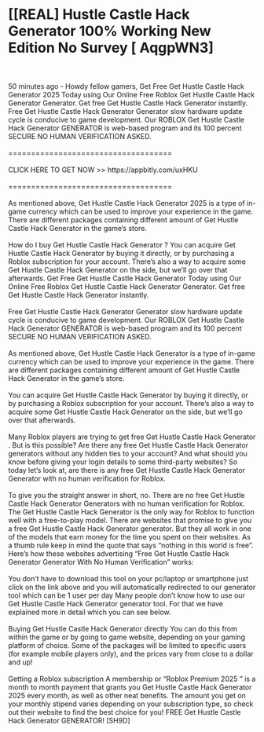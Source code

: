 # [[REAL] Hustle Castle Hack Generator 100% Working New Edition No Survey [ AqgpWN3]
<br>
<br>50 minutes ago - Howdy fellow gamers, Get Free Get Hustle Castle Hack Generator 2025 Today using Our Online Free Roblox Get Hustle Castle Hack Generator Generator.  Get free Get Hustle Castle Hack Generator instantly.  Free Get Hustle Castle Hack Generator Generator slow hardware update cycle is conducive to game development.  Our ROBLOX Get Hustle Castle Hack Generator GENERATOR is web-based program and its 100 percent SECURE NO HUMAN VERIFICATION ASKED. 
<br>
<br>====================================
<br>
<br>CLICK HERE TO GET NOW >> https://appbitly.com/uxHKU

<br>
<br>====================================
<br>
<br>As mentioned above, Get Hustle Castle Hack Generator 2025 is a type of in-game currency which can be used to improve your experience in the game.  There are different packages containing different amount of Get Hustle Castle Hack Generator in the game’s store. 
<br>
<br>How do I buy Get Hustle Castle Hack Generator ? You can acquire Get Hustle Castle Hack Generator by buying it directly, or by purchasing a Roblox subscription for your account.  There’s also a way to acquire some Get Hustle Castle Hack Generator on the side, but we’ll go over that afterwards.  Get Free Get Hustle Castle Hack Generator Today using Our Online Free Roblox Get Hustle Castle Hack Generator Generator.  Get free Get Hustle Castle Hack Generator instantly. 
<br>
<br>Free Get Hustle Castle Hack Generator Generator slow hardware update cycle is conducive to game development.  Our ROBLOX Get Hustle Castle Hack Generator GENERATOR is web-based program and its 100 percent SECURE NO HUMAN VERIFICATION ASKED. 
<br>
<br>As mentioned above, Get Hustle Castle Hack Generator is a type of in-game currency which can be used to improve your experience in the game.  There are different packages containing different amount of Get Hustle Castle Hack Generator in the game’s store. 
<br>
<br>You can acquire Get Hustle Castle Hack Generator by buying it directly, or by purchasing a Roblox subscription for your account.  There’s also a way to acquire some Get Hustle Castle Hack Generator on the side, but we’ll go over that afterwards. 
<br>
<br>Many Roblox players are trying to get free Get Hustle Castle Hack Generator .  But is this possible? Are there any free Get Hustle Castle Hack Generator generators without any hidden ties to your account? And what should you know before giving your login details to some third-party websites? So today let’s look at, are there is any free Get Hustle Castle Hack Generator Generator with no human verification for Roblox. 
<br>
<br>To give you the straight answer in short, no.  There are no free Get Hustle Castle Hack Generator Generators with no human verification for Roblox.  The Get Hustle Castle Hack Generator is the only way for Roblox to function well with a free-to-play model.  There are websites that promise to give you a free Get Hustle Castle Hack Generator generator.  But they all work in one of the models that earn money for the time you spent on their websites.  As a thumb rule keep in mind the quote that says “nothing in this world is free”.  Here’s how these websites advertising “Free Get Hustle Castle Hack Generator Generator With No Human Verification” works:
<br>
<br>You don’t have to download this tool on your pc/laptop or smartphone just click on the link above and you will automatically redirected to our generator tool which can be 1 user per day Many people don’t know how to use our Get Hustle Castle Hack Generator generator tool.  For that we have explained more in detail which you can see below. 
<br>
<br>Buying Get Hustle Castle Hack Generator directly You can do this from within the game or by going to game website, depending on your gaming platform of choice.  Some of the packages will be limited to specific users (for example mobile players only), and the prices vary from close to a dollar and up!
<br>
<br>Getting a Roblox subscription A membership or “Roblox Premium 2025 ” is a month to month payment that grants you Get Hustle Castle Hack Generator 2025 every month, as well as other neat benefits.  The amount you get on your monthly stipend varies depending on your subscription type, so check out their website to find the best choice for you! FREE Get Hustle Castle Hack Generator GENERATOR! [SH9D]
<br>
